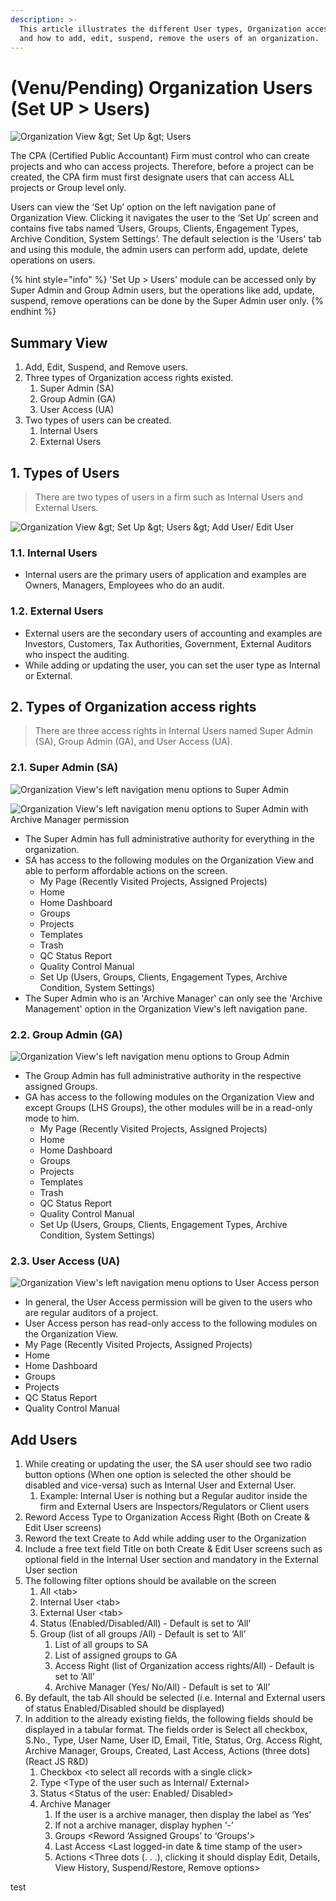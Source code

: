 ```yaml
---
description: >-
  This article illustrates the different User types, Organization access rights
  and how to add, edit, suspend, remove the users of an organization.
---
```


# \(Venu/Pending\) Organization Users \(Set UP &gt; Users\)

![Organization View &amp;gt; Set Up &amp;gt; Users](../../.gitbook/assets/set-up-users.png)

The CPA \(Certified Public Accountant\) Firm must control who can create projects and who can access projects. Therefore, before a project can be created, the CPA firm must first designate users that can access ALL projects or Group level only.

Users can view the ‘Set Up’ option on the left navigation pane of Organization View. Clicking it navigates the user to the ‘Set Up’ screen and contains five tabs named ‘Users, Groups, Clients, Engagement Types, Archive Condition, System Settings’. The default selection is the 'Users' tab and using this module, the admin users can perform add, update, delete operations on users.

{% hint style="info" %}
'Set Up &gt; Users' module can be accessed only by Super Admin and Group Admin users, but the operations like add, update, suspend, remove operations can be done by the Super Admin user only.
{% endhint %}

## Summary View

1. Add, Edit, Suspend, and Remove users.
2. Three types of Organization access rights existed.
   1. Super Admin \(SA\)
   2. Group Admin \(GA\)
   3. User Access \(UA\)
3. Two types of users can be created.
   1. Internal Users
   2. External Users

## 1. Types of Users

> There are two types of users in a firm such as Internal Users and External Users.

![Organization View &amp;gt; Set Up &amp;gt; Users &amp;gt; Add User/ Edit User](../../.gitbook/assets/user-types%20%281%29.png)

### 1.1. Internal Users

* Internal users are the primary users of application and examples are Owners, Managers, Employees who do an audit.

### 1.2. External Users

* External users are the secondary users of accounting and examples are Investors, Customers, Tax Authorities, Government, External Auditors who inspect the auditing.
* While adding or updating the user, you can set the user type as Internal or External.

## 2. **Types of Organization access rights**

> There are three access rights in Internal Users named Super Admin \(SA\), Group Admin \(GA\), and User Access \(UA\).

### 2.1. Super Admin \(SA\)

![Organization View&apos;s left navigation menu options to Super Admin](../../.gitbook/assets/sa%20%282%29.png)

![Organization View&apos;s left navigation menu options to Super Admin with Archive Manager permission](../../.gitbook/assets/sa-am.png)

* The Super Admin has full administrative authority for everything in the organization.
* SA has access to the following modules on the Organization View and able to perform affordable actions on the screen.
  * My Page \(Recently Visited Projects, Assigned Projects\)
  * Home
  * Home Dashboard
  * Groups
  * Projects
  * Templates
  * Trash
  * QC Status Report
  * Quality Control Manual
  * Set Up \(Users, Groups, Clients, Engagement Types, Archive Condition, System Settings\)
* The Super Admin who is an 'Archive Manager' can only see the 'Archive Management' option in the Organization View's left navigation pane.

### 2.2. Group Admin \(GA\)

![Organization View&apos;s left navigation menu options to Group Admin](../../.gitbook/assets/ga.png)

* The Group Admin has full administrative authority in the respective assigned Groups.
* GA has access to the following modules on the Organization View and except Groups \(LHS Groups\), the other modules will be in a read-only mode to him.
  * My Page \(Recently Visited Projects, Assigned Projects\)
  * Home
  * Home Dashboard
  * Groups
  * Projects
  * Templates
  * Trash
  * QC Status Report
  * Quality Control Manual
  * Set Up \(Users, Groups, Clients, Engagement Types, Archive Condition, System Settings\)

### 2.3. User Access \(UA\)

![Organization View&apos;s left navigation menu options to User Access person](../../.gitbook/assets/ua%20%281%29.png)

* In general, the User Access permission will be given to the users who are regular auditors of a project.
* User Access person has read-only access to the following modules on the Organization View.
* My Page \(Recently Visited Projects, Assigned Projects\)
* Home
* Home Dashboard
* Groups
* Projects
* QC Status Report
* Quality Control Manual

## Add Users

1. While creating or updating the user, the SA user should see two radio button options \(When one option is selected the other should be disabled and vice-versa\) such as Internal User and External User.
   1. Example: Internal User is nothing but a Regular auditor inside the firm and External Users are Inspectors/Regulators or Client users
2. Reword Access Type to Organization Access Right \(Both on Create & Edit User screens\)
3. Reword the text Create to Add while adding user to the Organization
4. Include a free text field Title on both Create & Edit User screens such as optional field in the Internal User section and mandatory in the External User section
5. The following filter options should be available on the screen
   1. All &lt;tab&gt;
   2. Internal User &lt;tab&gt;
   3. External User &lt;tab&gt;
   4. Status \(Enabled/Disabled/All\) - Default is set to ‘All’
   5. Group \(list of all groups /All\) - Default is set to ‘All’
      1. List of all groups to SA
      2. List of assigned groups to GA
      3. Access Right \(list of Organization access rights/All\) - Default is set to ‘All’
      4. Archive Manager \(Yes/ No/All\) - Default is set to ‘All’
6. By default, the tab All should be selected \(i.e. Internal and External users of status Enabled/Disabled should be displayed\)
7. In addition to the already existing fields, the following fields should be displayed in a tabular format. The fields order is Select all checkbox, S.No., Type, User Name, User ID, Email, Title, Status, Org. Access Right, Archive Manager, Groups, Created, Last Access, Actions \(three dots\) \(React JS R&D\)
   1. Checkbox &lt;to select all records with a single click&gt;
   2. Type &lt;Type of the user such as Internal/ External&gt;
   3. Status &lt;Status of the user: Enabled/ Disabled&gt;
   4. Archive Manager
      1. If the user is a archive manager, then display the label as ‘Yes’
      2. If not a archive manager, display hyphen ‘-’
      3. Groups &lt;Reword ‘Assigned Groups’ to ‘Groups’&gt;
      4. Last Access &lt;Last logged-in date & time stamp of the user&gt;
      5. Actions &lt;Three dots \(. . .\), clicking it should display Edit, Details, View History, Suspend/Restore, Remove options&gt;

test

